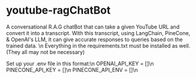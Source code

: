 # youtube-ragChatBot
A conversational R.A.G chatBot that can take a given YouTube URL and convert it into a transcript. With this transcript, using LangChain, PineCone, &amp; OpenAI's LLM, it can give accurate responses to queries based on the trained data.
\n
Everything in the requirements.txt must be installed as well. 
(They all may not be necessary)

Set up your .env file in this format:\n
OPENAI_API_KEY = []\n
PINECONE_API_KEY = []\n
PINECONE_API_ENV = []\n
